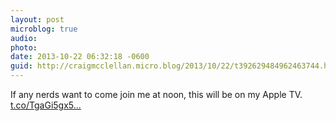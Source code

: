 ```yaml
---
layout: post
microblog: true
audio: 
photo: 
date: 2013-10-22 06:32:18 -0600
guid: http://craigmcclellan.micro.blog/2013/10/22/t392629484962463744.html
---
```

If any nerds want to come join me at noon, this will be on my Apple TV.  [t.co/TgaGi5gx5...](http://t.co/TgaGi5gx5f)
